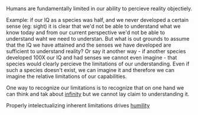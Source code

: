 Humans are fundamentally limited in our ability to percieve reality objectiely.

Example: if our IQ as a species was half, and we never developed a certain sense (eg: sight) it is clear that we'd not be able to understand what we know today and from our current perspective we'd not be able to understand waht we need to understan. But what is out grounds to assume that the IQ we have attained and the senses we have developed are sufficient to understand reality? Or say it another way - if another species developed 100X our IQ and had senses we cannot even imagine - that species would clearly percieve the limitations of our understanding. Even if such a species doesn't exist, we can imagine it and therefore we can imagine the relative limitations of our capabilities.

One way to recognize our limitations is to recognize that on one hand we can think and tak about [infinity](infinity.md) but we cannot lay claim to understanding it.

Properly intelectualizing inherent limitations drives [humility](humility.md)

